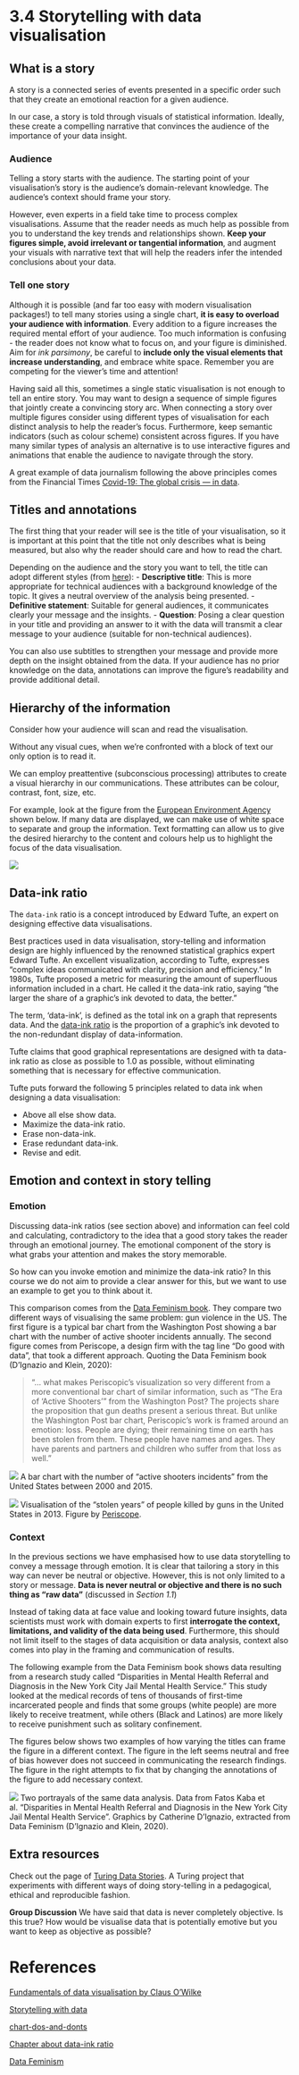# 3.4 Storytelling with data visualisation

## **What is a story**

A story is a connected series of events presented in a specific order
such that they create an emotional reaction for a given audience.

In our case, a story is told through visuals of statistical information.
Ideally, these create a compelling narrative that convinces the audience
of the importance of your data insight.

### Audience

Telling a story starts with the audience. The starting point of your
visualisation’s story is the audience’s domain-relevant knowledge. The
audience’s context should frame your story.

However, even experts in a field take time to process complex
visualisations. Assume that the reader needs as much help as possible
from you to understand the key trends and relationships shown. **Keep
your figures simple, avoid irrelevant or tangential information**, and
augment your visuals with narrative text that will help the readers
infer the intended conclusions about your data.

### Tell one story

Although it is possible (and far too easy with modern visualisation
packages!) to tell many stories using a single chart, **it is easy to
overload your audience with information**. Every addition to a figure
increases the required mental effort of your audience. Too much
information is confusing - the reader does not know what to focus
on, and your figure is diminished. Aim for *ink parsimony*, be careful to
**include only the visual elements that increase understanding**, and
embrace white space. Remember you are competing for the viewer’s time
and attention!

Having said all this, sometimes a single static visualisation is not
enough to tell an entire story. You may want to design a sequence of
simple figures that jointly create a convincing story arc. When
connecting a story over multiple figures consider using different types
of visualisation for each distinct analysis to help the reader’s focus.
Furthermore, keep semantic indicators (such as colour scheme) consistent
across figures. If you have many similar types of analysis an
alternative is to use interactive figures and animations that enable the
audience to navigate through the story.

A great example of data journalism following the above principles comes
from the Financial Times [Covid-19: The global crisis — in
data](https://ig.ft.com/coronavirus-global-data/).

## Titles and annotations

The first thing that your reader will see is the title of your
visualisation, so it is important at this point that the title not only
describes what is being measured, but also why the reader should care
and how to read the chart.

Depending on the audience and the story you want to tell, the title can
adopt different styles (from
[here](https://www.eea.europa.eu/data-and-maps/daviz/learn-more/chart-dos-and-donts/#message)): -
**Descriptive title**: This is more appropriate for technical audiences
with a background knowledge of the topic. It gives a neutral overview of
the analysis being presented. - **Definitive statement**: Suitable for
general audiences, it communicates clearly your message and the
insights. - **Question**: Posing a clear question in your title and
providing an answer to it with the data will transmit a clear message to
your audience (suitable for non-technical audiences).

You can also use subtitles to strengthen your message and provide more
depth on the insight obtained from the data. If your audience has no
prior knowledge on the data, annotations can improve the figure’s
readability and provide additional detail.

## Hierarchy of the information

Consider how your audience will scan and read the visualisation.

Without any visual cues, when we’re confronted with a block of text our
only option is to read it.

We can employ preattentive (subconscious processing) attributes to create a visual hierarchy in
our communications. These attributes can be colour, contrast, font,
size, etc.

For example, look at the figure from the [European Environment
Agency](https://www.eea.europa.eu/) shown below. If many data are
displayed, we can make use of white space to separate and group the
information. Text formatting can allow us to give the desired hierarchy
to the content and colours help us to highlight the focus of the data
visualisation.

![](https://i.imgur.com/aCd1T2W.png)

## Data-ink ratio

The `data-ink` ratio is a concept introduced by Edward Tufte, an expert
on designing effective data visualisations.

Best practices used in data visualisation, story-telling and information design are highly influenced by the renowned statistical graphics expert Edward Tufte. An excellent visualization, according to Tufte, expresses “complex ideas communicated with clarity, precision and efficiency.” In 1980s, Tufte proposed a metric for measuring the amount of superfluous information included in a chart. He called it the data-ink ratio,  saying “the larger the share of a graphic’s ink devoted to data, the better.”

The term, ‘data-ink’, is defined as the total ink on a graph that
represents data. And the [data-ink
ratio](https://infovis-wiki.net/w/images/5/55/DIR.jpg) is the proportion
of a graphic’s ink devoted to the non-redundant display of
data-information.

Tufte claims that good graphical representations are designed with ta
data-ink ratio as close as possible to 1.0 as possible, without
eliminating something that is necessary for effective communication.

Tufte puts forward the following 5 principles related to data ink when
designing a data visualisation:

-   Above all else show data.
-   Maximize the data-ink ratio.
-   Erase non-data-ink.
-   Erase redundant data-ink.
-   Revise and edit.

## Emotion and context in story telling

### Emotion

Discussing data-ink ratios (see section above) and information can feel
cold and calculating, contradictory to the idea that a good story takes
the reader through an emotional journey. The emotional component of the
story is what grabs your attention and makes the story memorable.

So how can you invoke emotion and minimize the data-ink ratio? In this
course we do not aim to provide a clear answer for this, but we want to
use an example to get you to think about it.

This comparison comes from the [Data Feminism
book](https://data-feminism.mitpress.mit.edu/pub/5evfe9yd/release/3).
They compare two different ways of visualising the same problem: gun
violence in the US. The first figure is a typical bar chart from the
Washington Post showing a bar chart with the number of active shooter
incidents annually. The second figure comes from Periscope, a design
firm with the tag line “Do good with data”, that took a different
approach. Quoting the Data Feminism book (D’Ignazio and Klein, 2020):

> “… what makes Periscopic’s visualization so very different from a more
> conventional bar chart of similar information, such as “The Era of
> ‘Active Shooters’” from the Washington Post? The projects share the
> proposition that gun deaths present a serious threat. But unlike the
> Washington Post bar chart, Periscopic’s work is framed around an
> emotion: loss. People are dying; their remaining time on earth has
> been stolen from them. These people have names and ages. They have
> parents and partners and children who suffer from that loss as well.”

![](https://i.imgur.com/XcdZGKf.png) A bar chart with the number of
“active shooters incidents” from the United States between 2000 and
2015.

![](https://i.imgur.com/KbnOEry.png) Visualisation of the “stolen years”
of people killed by guns in the United States in 2013. Figure by
[Periscope](https://guns.periscopic.com/).

### Context

In the previous sections we have emphasised how to use data storytelling
to convey a message through emotion. It is clear that tailoring a story
in this way can never be neutral or objective. However, this is not only
limited to a story or message. **Data is never neutral or objective and
there is no such thing as “raw data”** (discussed in *Section 1.1*)

Instead of taking data at face value and looking toward future insights,
data scientists must work with domain experts to first **interrogate the
context, limitations, and validity of the data being used**.
Furthermore, this should not limit itself to the stages of data
acquisition or data analysis, context also comes into play in the
framing and communication of results.

The following example from the Data Feminism book shows data resulting
from a research study called “Disparities in Mental Health Referral and
Diagnosis in the New York City Jail Mental Health Service.” This study
looked at the medical records of tens of thousands of first-time
incarcerated people and finds that some groups (white people) are more
likely to receive treatment, while others (Black and Latinos) are more
likely to receive punishment such as solitary confinement.

The figures below shows two examples of how varying the titles can frame
the figure in a different context. The figure in the left seems neutral
and free of bias however does not succeed in communicating the research
findings. The figure in the right attempts to fix that by changing the
annotations of the figure to add necessary context.

![](https://i.imgur.com/ThduUju.png)
Two portrayals of the same data analysis. Data from Fatos Kaba et
al. “Disparities in Mental Health Referral and Diagnosis in the New York
City Jail Mental Health Service”. Graphics by Catherine D’Ignazio,
extracted from Data Feminism (D’Ignazio and Klein, 2020).

## Extra resources

Check out the page of [Turing Data
Stories](https://alan-turing-institute.github.io/TuringDataStories-fastpages/).
A Turing project that experiments with different ways of doing
story-telling in a pedagogical, ethical and reproducible fashion.


**Group Discussion** We have said that data is never completely
objective. Is this true? How would be visualise data that is potentially
emotive but you want to keep as objective as possible?


# References

[Fundamentals of data visualisation by Claus O’Wilke](https://clauswilke.com/dataviz/)

[Storytelling with data](http://www.bdbanalytics.ir/media/1123/storytelling-with-data-cole-nussbaumer-knaflic.pdf)

[chart-dos-and-donts](https://www.eea.europa.eu/data-and-maps/daviz/learn-more/chart-dos-and-donts/#message)

[Chapter about data-ink
ratio](https://jtr13.github.io/cc19/tuftes-principles-of-data-ink.html)

[Data Feminism](https://data-feminism.mitpress.mit.edu/)

<!-- #endregion -->
